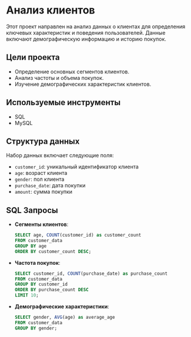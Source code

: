 
# Анализ клиентов

Этот проект направлен на анализ данных о клиентах для определения ключевых характеристик и поведения пользователей. Данные включают демографическую информацию и историю покупок.

## Цели проекта

- Определение основных сегментов клиентов.
- Анализ частоты и объема покупок.
- Изучение демографических характеристик клиентов.

## Используемые инструменты

- SQL
- MySQL

## Структура данных

Набор данных включает следующие поля:
- `customer_id`: уникальный идентификатор клиента
- `age`: возраст клиента
- `gender`: пол клиента
- `purchase_date`: дата покупки
- `amount`: сумма покупки

## SQL Запросы

- **Сегменты клиентов**:
  ```sql
  SELECT age, COUNT(customer_id) as customer_count
  FROM customer_data
  GROUP BY age
  ORDER BY customer_count DESC;
  ```

- **Частота покупок**:
  ```sql
  SELECT customer_id, COUNT(purchase_date) as purchase_count
  FROM customer_data
  GROUP BY customer_id
  ORDER BY purchase_count DESC
  LIMIT 10;
  ```

- **Демографические характеристики**:
  ```sql
  SELECT gender, AVG(age) as average_age
  FROM customer_data
  GROUP BY gender;
  ```
